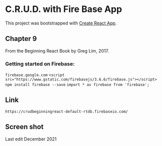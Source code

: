 # C.R.U.D. with Fire Base App

This project was bootstrapped with [Create React App](https://github.com/facebook/create-react-app).

## Chapter 9 

From the Beginning React Book by Greg Lim, 2017. 

### Getting started on Firebase:
`firebase.google.com`
`<script src="https://www.gstatic.com/firebasejs/3.6.6/firebase.js"></script>`
`npm install firebase --save` 
`import * as firebase from 'firebase';`

## Link 
`https://crudbeginningreact-default-rtdb.firebaseio.com/` 

## Screen shot


Last edit December 2021
